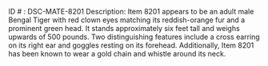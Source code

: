ID # : DSC-MATE-8201
Description: Item 8201 appears to be an adult male Bengal Tiger with red clown eyes matching its reddish-orange fur and a prominent green head. It stands approximately six feet tall and weighs upwards of 500 pounds. Two distinguishing features include a cross earring on its right ear and goggles resting on its forehead. Additionally, Item 8201 has been known to wear a gold chain and whistle around its neck.